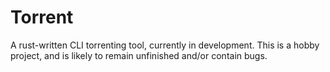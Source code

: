 # Torrent
A rust-written CLI torrenting tool, currently in development. This is a hobby project, and is likely to remain unfinished and/or contain bugs.
